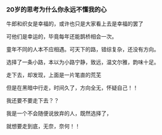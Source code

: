 <!--
 * @Descripttion: 
 * @version: 
 * @Author: suckson
 * @Date: 2019-09-04 19:46:26
 * @LastEditors: suckson
 * @LastEditTime: 2019-09-04 20:05:37
 -->
### 20岁的思考为什么你永远不懂我的心



牛郎和织女是幸福的，或许也只是大家看上去是幸福的罢了

可他们是幸运的，毕竟每年还能鹊桥相会一次。

童年不同的人本不应相遇。可天下的路，错综复杂，还没有方向。

选择了一条小路，本以为小路宁静，致远，温文尔雅，韵味十足。

走下去，却发现，上面是一片笔直的荒芜

但是在黑暗中行走，时间久了，方向全无，怀疑自己！！

我还要不要走下去？？

我是一个不会随便说放弃的人，既然选择了，

就想要走到底，无奈，奈何！！
